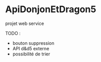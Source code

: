 # ApiDonjonEtDragon5
projet web service

TODO :
 * bouton suppression
 * API d&d5 externe
 * possibilité de trier
 
